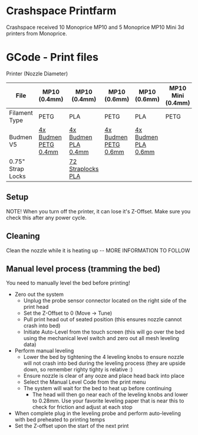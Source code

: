 # Crashspace Printfarm 

Crashspace received 10 Monoprice MP10 and 5 Monoprice MP10 Mini 3d printers from Monoprice. 


# GCode - Print files
Printer (Nozzle Diameter)

File         | MP10 (0.4mm)| MP10   (0.4mm)| MP10  (0.6mm)| MP10 (0.6mm)         |  MP10 Mini  (0.4mm)      |  MP10 Mini  (0.4mm)     | MP10 Mini  (0.6mm)   | MP10 Mini (0.6mm)     |
------------ | ---------- | -----------| -----------| ---------- | ------------- | ------------- | --------- | ---------   |
Filament Type| PETG       | PLA        | PETG       | PLA        | PETG          | PLA           | PETG      | PLA         | 
Budmen V5    | [4x Budmen PETG 0.4mm](https://github.com/CRASHSpace/COVID-19-3dprints/raw/master/printfarm/MP10/0.4%20Nozzle/PETG/PETG_04_4XshieldV5_MP10.gcode) | [4x Budmen PLA 0.4mm](https://github.com/CRASHSpace/COVID-19-3dprints/raw/master/printfarm/MP10/0.4%20Nozzle/PLA/PLA_04_100_4XshieldV5_MP10_r0421.gcode) |  [4x Budmen PETG 0.6mm](https://github.com/CRASHSpace/COVID-19-3dprints/raw/master/printfarm/MP10/0.6%20Nozzle/PETG/PETG_06_4XshieldV5_MP10.gcode) | [4x Budmen PLA 0.6mm](https://github.com/CRASHSpace/COVID-19-3dprints/raw/master/printfarm/MP10/0.6%20Nozzle/PLA/MP10_4X_shieldV5_0.6_Test.gcode) |  | [2x Budmen PLA 0.4mm](https://github.com/CRASHSpace/COVID-19-3dprints/raw/master/printfarm/MP10_Mini/0.4%20Nozzle/PLA/PLA_04_108_shieldV5_r042120.gcode)   
0.75" Strap Locks | |[72 Straplocks PLA](https://github.com/CRASHSpace/COVID-19-3dprints/raw/master/printfarm/MP10/0.4%20Nozzle/PLA/PLA_04_72Xstrap_lock_MP10.gcode) | 

## Setup
NOTE! When you turn off the printer, it can lose it's Z-Offset. Make sure you check this after any power cycle.

## Cleaning
Clean the nozzle while it is heating up -- MORE INFORMATION TO FOLLOW

## Manual level process (tramming the bed)
You need to manually level the bed before printing!
- Zero out the system
  - Unplug the probe sensor connector located on the right side of the print head
  - Set the Z-Offset to 0 (Move -> Tune)
  - Pull print head out of seated position (this ensures nozzle cannot crash into bed)
  - Initiate Auto-Level from the touch screen (this will go over the bed using the mechanical level switch and zero out all mesh leveling data)
- Perform manual leveling
  - Lower the bed by tightening the 4 leveling knobs to ensure nozzle will not crash into bed during the leveling process (they are upside down, so remember righty tighty is relative :)
  - Ensure nozzle is clear of any ooze and place head back into place
  - Select the Manual Level Code from the print menu
  - The system will wait for the bed to heat up before continuing
    - The head will then go near each of the leveling knobs and lower to 0.28mm. Use your favorite leveling paper that is near this to check for friction and adjust at each stop
- When complete plug in the leveling probe and perform auto-leveling with bed preheated to printing temps
- Set the Z-offset upon the start of the next print

